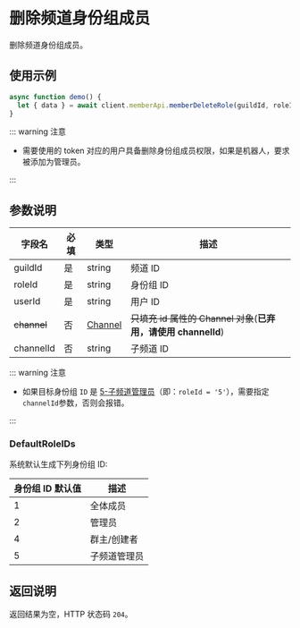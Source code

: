 # 删除频道身份组成员

删除频道身份组成员。

## 使用示例

```javascript
async function demo() {
  let { data } = await client.memberApi.memberDeleteRole(guildId, roleId, userId, channelId);
}
```

::: warning 注意

- 需要使用的 token 对应的用户具备删除身份组成员权限，如果是机器人，要求被添加为管理员。

:::

## 参数说明

| 字段名      | 必填 | 类型                             | 描述                          |
| ----------- | ---- | -------------------------------- | ----------------------------- |
| guildId     | 是   | string                           | 频道 ID                       |
| roleId      | 是   | string                           | 身份组 ID                     |
| userId      | 是   | string                           | 用户 ID                       |
| ~~channel~~ | 否   | [Channel](./../model/channel.md) | ~~只填充 id 属性的 Channel 对象~~(**已弃用，请使用 channelId**) |
| channelId   | 否   | string                           | 子频道 ID                     |

::: warning 注意

- 如果目标身份组 `ID` 是 [5-子频道管理员](#defaultroleids)（即：`roleId = '5'`），需要指定`channelId`参数，否则会报错。

:::

### DefaultRoleIDs

系统默认生成下列身份组 ID:

| 身份组 ID 默认值 | 描述         |
| ---------------- | ------------ |
| 1                | 全体成员     |
| 2                | 管理员       |
| 4                | 群主/创建者  |
| 5                | 子频道管理员 |

## 返回说明

返回结果为空，HTTP 状态码 `204`。
